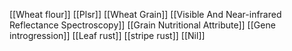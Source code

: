 [[Wheat flour]]
[[Plsr]]
[[Wheat Grain]]
[[Visible And Near-infrared Reflectance Spectroscopy]]
[[Grain Nutritional Attribute]]
[[Gene introgression]]
[[Leaf rust]]
[[stripe rust]]
[[Nil]]
